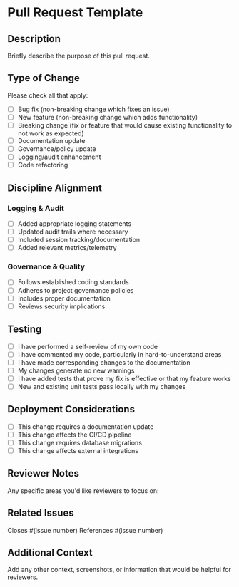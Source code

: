 # Pull Request Template

## Description

Briefly describe the purpose of this pull request.

## Type of Change

Please check all that apply:

- [ ] Bug fix (non-breaking change which fixes an issue)
- [ ] New feature (non-breaking change which adds functionality) 
- [ ] Breaking change (fix or feature that would cause existing functionality to not work as expected)
- [ ] Documentation update
- [ ] Governance/policy update
- [ ] Logging/audit enhancement
- [ ] Code refactoring

## Discipline Alignment

### Logging & Audit
- [ ] Added appropriate logging statements
- [ ] Updated audit trails where necessary
- [ ] Included session tracking/documentation
- [ ] Added relevant metrics/telemetry

### Governance & Quality
- [ ] Follows established coding standards
- [ ] Adheres to project governance policies
- [ ] Includes proper documentation
- [ ] Reviews security implications

## Testing

- [ ] I have performed a self-review of my own code
- [ ] I have commented my code, particularly in hard-to-understand areas
- [ ] I have made corresponding changes to the documentation
- [ ] My changes generate no new warnings
- [ ] I have added tests that prove my fix is effective or that my feature works
- [ ] New and existing unit tests pass locally with my changes

## Deployment Considerations

- [ ] This change requires a documentation update
- [ ] This change affects the CI/CD pipeline
- [ ] This change requires database migrations
- [ ] This change affects external integrations

## Reviewer Notes

Any specific areas you'd like reviewers to focus on:

## Related Issues

Closes #(issue number)
References #(issue number)

## Additional Context

Add any other context, screenshots, or information that would be helpful for reviewers.

